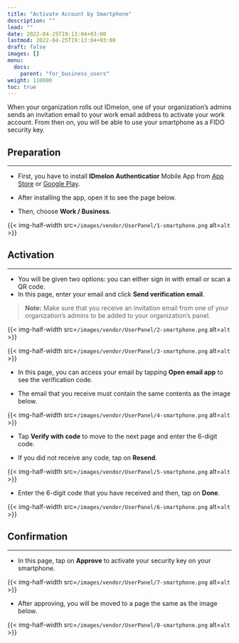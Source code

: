 ```yaml
---
title: "Activate Account by Smartphone"
description: ""
lead: ""
date: 2022-04-25T19:13:04+03:00
lastmod: 2022-04-25T19:13:04+03:00
draft: false
images: []
menu:
  docs:
    parent: "for_business_users"
weight: 110000
toc: true
---
```


When your organization rolls out IDmelon, one of your organization’s admins sends an invitation email to your work email address to activate your work account. From then on, you will be able to use your smartphone as a FIDO security key.

## Preparation

---

- First, you have to install **IDmelon Authenticatior** Mobile App from [App Store](https://apps.apple.com/ca/app/idmelon/id1511376376) or [Google Play](https://play.google.com/store/apps/details?id=com.vancosys.authenticator.business&pli=1).

- After installing the app, open it to see the page below.

- Then, choose **Work / Business**.

{{< img-half-width src=`/images/vendor/UserPanel/1-smartphone.png` alt=`alt` >}}

## Activation

---

- You will be given two options: you can either sign in with email or scan a QR code.
- In this page, enter your email and click **Send verification email**.

> **Note:** Make sure that you receive an invitation email from one of your organization’s admins to be added to your organization’s panel.

{{< img-half-width src=`/images/vendor/UserPanel/2-smartphone.png` alt=`alt` >}}

{{< img-half-width src=`/images/vendor/UserPanel/3-smartphone.png` alt=`alt` >}}

- In this page, you can access your email by tapping **Open email app** to see the verification code.

- The email that you receive must contain the same contents as the image below.

{{< img-half-width src=`/images/vendor/UserPanel/4-smartphone.png` alt=`alt` >}}

- Tap **Verify with code** to move to the next page and enter the 6-digit code.

- If you did not receive any code, tap on **Resend**.

{{< img-half-width src=`/images/vendor/UserPanel/5-smartphone.png` alt=`alt` >}}

- Enter the 6-digit code that you have received and then, tap on **Done**.

{{< img-half-width src=`/images/vendor/UserPanel/6-smartphone.png` alt=`alt` >}}

## Confirmation

---

- In this page, tap on **Approve** to activate your security key on your smartphone.

{{< img-half-width src=`/images/vendor/UserPanel/7-smartphone.png` alt=`alt` >}}

- After approving, you will be moved to a page the same as the image below.

{{< img-half-width src=`/images/vendor/UserPanel/8-smartphone.png` alt=`alt` >}}
